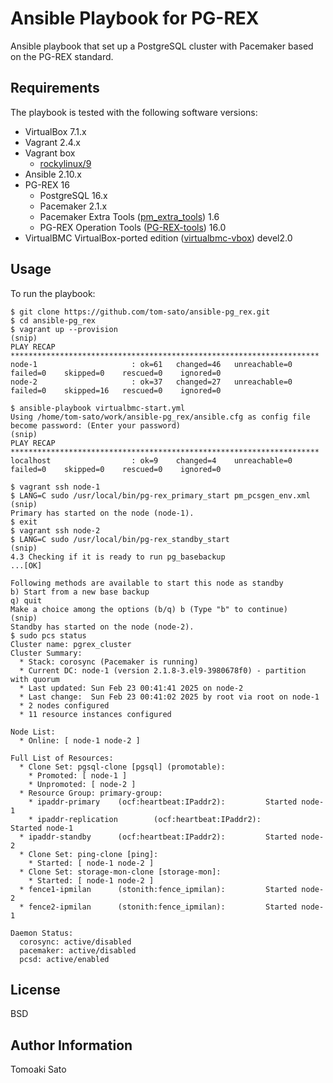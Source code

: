Ansible Playbook for PG-REX
===========================

Ansible playbook that set up a PostgreSQL cluster with Pacemaker based on the PG-REX standard.

Requirements
------------

The playbook is tested with the following software versions:

* VirtualBox 7.1.x
* Vagrant 2.4.x
* Vagrant box
  * [rockylinux/9](https://app.vagrantup.com/rockylinux/boxes/9)
* Ansible 2.10.x
* PG-REX 16
  * PostgreSQL 16.x
  * Pacemaker 2.1.x
  * Pacemaker Extra Tools ([pm\_extra\_tools](https://github.com/linux-ha-japan/pm_extra_tools)) 1.6
  * PG-REX Operation Tools ([PG-REX-tools](https://github.com/ossc-db/PG-REX-tools)) 16.0
* VirtualBMC VirtualBox-ported edition ([virtualbmc-vbox](https://github.com/kskmori/virtualbmc-vbox)) devel2.0

Usage
-----

To run the playbook:

```ShellSession
$ git clone https://github.com/tom-sato/ansible-pg_rex.git
$ cd ansible-pg_rex
$ vagrant up --provision
(snip)
PLAY RECAP *********************************************************************
node-1                     : ok=61   changed=46   unreachable=0    failed=0    skipped=0    rescued=0    ignored=0
node-2                     : ok=37   changed=27   unreachable=0    failed=0    skipped=16   rescued=0    ignored=0

$ ansible-playbook virtualbmc-start.yml
Using /home/tom-sato/work/ansible-pg_rex/ansible.cfg as config file
become password: (Enter your password)
(snip)
PLAY RECAP *********************************************************************
localhost                  : ok=9    changed=4    unreachable=0    failed=0    skipped=0    rescued=0    ignored=0

$ vagrant ssh node-1
$ LANG=C sudo /usr/local/bin/pg-rex_primary_start pm_pcsgen_env.xml
(snip)
Primary has started on the node (node-1).
$ exit
$ vagrant ssh node-2
$ LANG=C sudo /usr/local/bin/pg-rex_standby_start
(snip)
4.3 Checking if it is ready to run pg_basebackup
...[OK]

Following methods are available to start this node as standby
b) Start from a new base backup
q) quit
Make a choice among the options (b/q) b (Type "b" to continue)
(snip)
Standby has started on the node (node-2).
$ sudo pcs status
Cluster name: pgrex_cluster
Cluster Summary:
  * Stack: corosync (Pacemaker is running)
  * Current DC: node-1 (version 2.1.8-3.el9-3980678f0) - partition with quorum
  * Last updated: Sun Feb 23 00:41:41 2025 on node-2
  * Last change:  Sun Feb 23 00:41:02 2025 by root via root on node-1
  * 2 nodes configured
  * 11 resource instances configured

Node List:
  * Online: [ node-1 node-2 ]

Full List of Resources:
  * Clone Set: pgsql-clone [pgsql] (promotable):
    * Promoted: [ node-1 ]
    * Unpromoted: [ node-2 ]
  * Resource Group: primary-group:
    * ipaddr-primary    (ocf:heartbeat:IPaddr2):         Started node-1
    * ipaddr-replication        (ocf:heartbeat:IPaddr2):         Started node-1
  * ipaddr-standby      (ocf:heartbeat:IPaddr2):         Started node-2
  * Clone Set: ping-clone [ping]:
    * Started: [ node-1 node-2 ]
  * Clone Set: storage-mon-clone [storage-mon]:
    * Started: [ node-1 node-2 ]
  * fence1-ipmilan      (stonith:fence_ipmilan):         Started node-2
  * fence2-ipmilan      (stonith:fence_ipmilan):         Started node-1

Daemon Status:
  corosync: active/disabled
  pacemaker: active/disabled
  pcsd: active/enabled
```

License
-------

BSD

Author Information
------------------

Tomoaki Sato
